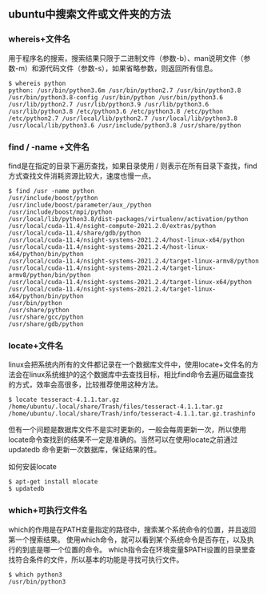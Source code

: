 ## ubuntu中搜索文件或文件夹的方法

### whereis+文件名

用于程序名的搜索，搜索结果只限于二进制文件（参数-b）、man说明文件（参数-m）和源代码文件（参数-s），如果省略参数，则返回所有信息。

```
$ whereis python
python: /usr/bin/python3.6m /usr/bin/python2.7 /usr/bin/python3.8 /usr/bin/python3.8-config /usr/bin/python /usr/bin/python3.6 /usr/lib/python2.7 /usr/lib/python3.9 /usr/lib/python3.6 /usr/lib/python3.8 /etc/python3.6 /etc/python3.8 /etc/python /etc/python2.7 /usr/local/lib/python2.7 /usr/local/lib/python3.8 /usr/local/lib/python3.6 /usr/include/python3.8 /usr/share/python
```



### find / -name +文件名

find是在指定的目录下遍历查找，如果目录使用 / 则表示在所有目录下查找，find方式查找文件消耗资源比较大，速度也慢一点。

```
$ find /usr -name python
/usr/include/boost/python
/usr/include/boost/parameter/aux_/python
/usr/include/boost/mpi/python
/usr/local/lib/python3.8/dist-packages/virtualenv/activation/python
/usr/local/cuda-11.4/nsight-compute-2021.2.0/extras/python
/usr/local/cuda-11.4/share/gdb/python
/usr/local/cuda-11.4/nsight-systems-2021.2.4/host-linux-x64/python
/usr/local/cuda-11.4/nsight-systems-2021.2.4/host-linux-x64/python/bin/python
/usr/local/cuda-11.4/nsight-systems-2021.2.4/target-linux-armv8/python
/usr/local/cuda-11.4/nsight-systems-2021.2.4/target-linux-armv8/python/bin/python
/usr/local/cuda-11.4/nsight-systems-2021.2.4/target-linux-x64/python
/usr/local/cuda-11.4/nsight-systems-2021.2.4/target-linux-x64/python/bin/python
/usr/bin/python
/usr/share/python
/usr/share/gcc/python
/usr/share/gdb/python
```

### locate+文件名

linux会把系统内所有的文件都记录在一个数据库文件中，使用locate+文件名的方法会在linux系统维护的这个数据库中去查找目标，相比find命令去遍历磁盘查找的方式，效率会高很多，比较推荐使用这种方法。

```
$ locate tesseract-4.1.1.tar.gz
/home/ubuntu/.local/share/Trash/files/tesseract-4.1.1.tar.gz
/home/ubuntu/.local/share/Trash/info/tesseract-4.1.1.tar.gz.trashinfo
```

但有一个问题是数据库文件不是实时更新的，一般会每周更新一次，所以使用locate命令查找到的结果不一定是准确的。当然可以在使用locate之前通过 updatedb 命令更新一次数据库，保证结果的性。

如何安装locate

```
$ apt-get install mlocate
$ updatedb
```

### which+可执行文件名

which的作用是在PATH变量指定的路径中，搜索某个系统命令的位置，并且返回第一个搜索结果。
使用which命令，就可以看到某个系统命令是否存在，以及执行的到底是哪一个位置的命令。
which指令会在环境变量$PATH设置的目录里查找符合条件的文件，所以基本的功能是寻找可执行文件。

```
$ which python3
/usr/bin/python3
```

